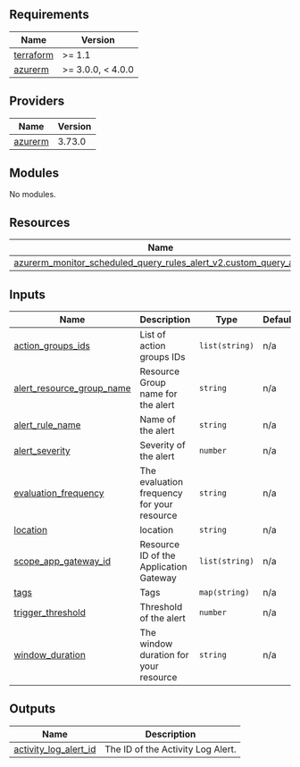 ## Requirements

| Name | Version |
|------|---------|
| <a name="requirement_terraform"></a> [terraform](#requirement\_terraform) | >= 1.1 |
| <a name="requirement_azurerm"></a> [azurerm](#requirement\_azurerm) | >= 3.0.0, < 4.0.0 |

## Providers

| Name | Version |
|------|---------|
| <a name="provider_azurerm"></a> [azurerm](#provider\_azurerm) | 3.73.0 |

## Modules

No modules.

## Resources

| Name | Type |
|------|------|
| [azurerm_monitor_scheduled_query_rules_alert_v2.custom_query_alert](https://registry.terraform.io/providers/hashicorp/azurerm/latest/docs/resources/monitor_scheduled_query_rules_alert_v2) | resource |

## Inputs

| Name | Description | Type | Default | Required |
|------|-------------|------|---------|:--------:|
| <a name="input_action_groups_ids"></a> [action\_groups\_ids](#input\_action\_groups\_ids) | List of action groups IDs | `list(string)` | n/a | yes |
| <a name="input_alert_resource_group_name"></a> [alert\_resource\_group\_name](#input\_alert\_resource\_group\_name) | Resource Group name for the alert | `string` | n/a | yes |
| <a name="input_alert_rule_name"></a> [alert\_rule\_name](#input\_alert\_rule\_name) | Name of the alert | `string` | n/a | yes |
| <a name="input_alert_severity"></a> [alert\_severity](#input\_alert\_severity) | Severity of the alert | `number` | n/a | yes |
| <a name="input_evaluation_frequency"></a> [evaluation\_frequency](#input\_evaluation\_frequency) | The evaluation frequency for your resource | `string` | n/a | yes |
| <a name="input_location"></a> [location](#input\_location) | location | `string` | n/a | yes |
| <a name="input_scope_app_gateway_id"></a> [scope\_app\_gateway\_id](#input\_scope\_app\_gateway\_id) | Resource ID of the Application Gateway | `list(string)` | n/a | yes |
| <a name="input_tags"></a> [tags](#input\_tags) | Tags | `map(string)` | n/a | yes |
| <a name="input_trigger_threshold"></a> [trigger\_threshold](#input\_trigger\_threshold) | Threshold of the alert | `number` | n/a | yes |
| <a name="input_window_duration"></a> [window\_duration](#input\_window\_duration) | The window duration for your resource | `string` | n/a | yes |

## Outputs

| Name | Description |
|------|-------------|
| <a name="output_activity_log_alert_id"></a> [activity\_log\_alert\_id](#output\_activity\_log\_alert\_id) | The ID of the Activity Log Alert. |
